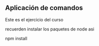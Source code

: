 ## Aplicación de comandos

Este es el ejercicio del curso

recuerden instalar los paquetes de node asi

npm install